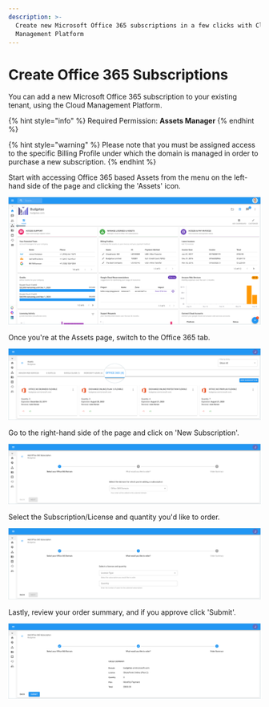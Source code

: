 ```yaml
---
description: >-
  Create new Microsoft Office 365 subscriptions in a few clicks with Cloud
  Management Platform
---
```


# Create Office 365 Subscriptions

You can add a new Microsoft Office 365 subscription to your existing tenant, using the Cloud Management Platform.

{% hint style="info" %}
Required Permission: **Assets Manager**
{% endhint %}

{% hint style="warning" %}
Please note that you must be assigned access to the specific Billing Profile under which the domain is managed in order to purchase a new subscription.
{% endhint %}

Start with accessing Office 365 based Assets from the menu on the left-hand side of the page and clicking the 'Assets' icon.

![](<../.gitbook/assets/assets-icon-1- (4) (5) (5).png>)

Once you're at the Assets page, switch to the Office 365 tab.

![](../.gitbook/assets/office-365-tab1.png)

Go to the right-hand side of the page and click on 'New Subscription'.

![](../.gitbook/assets/office-new-subscription.png)

Select the Subscription/License and quantity you'd like to order.

![](../.gitbook/assets/office-365-license-type.png)

Lastly, review your order summary, and if you approve click 'Submit'.

![](../.gitbook/assets/office-submit.png)
